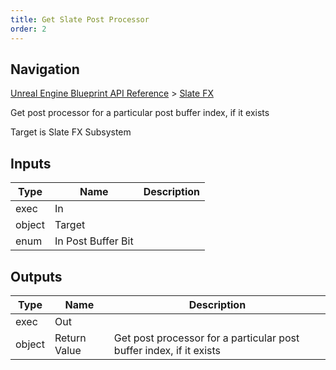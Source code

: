 ```yaml
---
title: Get Slate Post Processor
order: 2
---
```

## Navigation

[Unreal Engine Blueprint API Reference](https://dev.epicgames.com/documentation/en-us/unreal-engine/BlueprintAPI) > [Slate FX](https://dev.epicgames.com/documentation/en-us/unreal-engine/BlueprintAPI/SlateFX)

Get post processor for a particular post buffer index, if it exists

Target is Slate FX Subsystem

## Inputs

| Type | Name | Description |
| --- | --- | --- |
| exec | In |  |
| object | Target |  |
| enum | In Post Buffer Bit |  |

## Outputs

| Type | Name | Description |
| --- | --- | --- |
| exec | Out |  |
| object | Return Value | Get post processor for a particular post buffer index, if it exists |
